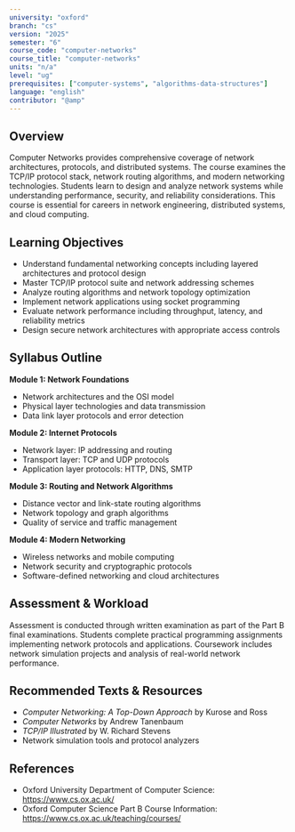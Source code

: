 ```yaml
---
university: "oxford"
branch: "cs"
version: "2025"
semester: "6"
course_code: "computer-networks"
course_title: "computer-networks"
units: "n/a"
level: "ug"
prerequisites: ["computer-systems", "algorithms-data-structures"]
language: "english"
contributor: "@amp"
---
```


## Overview

Computer Networks provides comprehensive coverage of network architectures, protocols, and distributed systems. The course examines the TCP/IP protocol stack, network routing algorithms, and modern networking technologies. Students learn to design and analyze network systems while understanding performance, security, and reliability considerations. This course is essential for careers in network engineering, distributed systems, and cloud computing.

## Learning Objectives

- Understand fundamental networking concepts including layered architectures and protocol design
- Master TCP/IP protocol suite and network addressing schemes
- Analyze routing algorithms and network topology optimization
- Implement network applications using socket programming
- Evaluate network performance including throughput, latency, and reliability metrics
- Design secure network architectures with appropriate access controls

## Syllabus Outline

**Module 1: Network Foundations**
- Network architectures and the OSI model
- Physical layer technologies and data transmission
- Data link layer protocols and error detection

**Module 2: Internet Protocols**
- Network layer: IP addressing and routing
- Transport layer: TCP and UDP protocols
- Application layer protocols: HTTP, DNS, SMTP

**Module 3: Routing and Network Algorithms**
- Distance vector and link-state routing algorithms
- Network topology and graph algorithms
- Quality of service and traffic management

**Module 4: Modern Networking**
- Wireless networks and mobile computing
- Network security and cryptographic protocols
- Software-defined networking and cloud architectures

## Assessment & Workload

Assessment is conducted through written examination as part of the Part B final examinations. Students complete practical programming assignments implementing network protocols and applications. Coursework includes network simulation projects and analysis of real-world network performance.

## Recommended Texts & Resources

- *Computer Networking: A Top-Down Approach* by Kurose and Ross
- *Computer Networks* by Andrew Tanenbaum
- *TCP/IP Illustrated* by W. Richard Stevens
- Network simulation tools and protocol analyzers

## References

- Oxford University Department of Computer Science: https://www.cs.ox.ac.uk/
- Oxford Computer Science Part B Course Information: https://www.cs.ox.ac.uk/teaching/courses/
